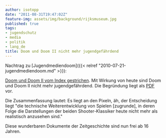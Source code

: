```yaml
---
author: isotopp
date: "2011-08-31T19:47:02Z"
feature-img: assets/img/background/rijksmuseum.jpg
published: true
tags:
- jugendschutz
- media
- politik
- lang_de
title: Doom und Doom II nicht mehr jugendgefährdend
---
```

Nachtrag zu 
[Jugendmediendoom]({{< relref "2010-07-21-jugendmediendoom.md" >}}):

[Doom und Doom II vom Index gestrichen](http://www.golem.de/1108/86095.html). 
Mit Wirkung von heute sind Doom und Doom II nicht mehr jugendgefährdend. Die
Begründung liegt als
[PDF](http://www.bundespruefstelle.de/bpjm/redaktion/PDF-Anlagen/bpjm-aktuell-doom-listenstreichnung-aus-03-11,property=pdf,bereich=bpjm,sprache=de,rwb=true.pdf)
vor. 

Die Zusammenfassung lautet: Es liegt an den Pixeln, äh, der Entscheidung
liegt "die technische Weiterentwicklung von Spielen [zugrunde], in deren
Folge die Darstellungen der beiden Shooter-Klassiker heute nicht mehr als
realistisch anzusehen sind."

Diese wunderbaren Dokumente der Zeitgeschichte sind nun frei ab 16 Jahren.
